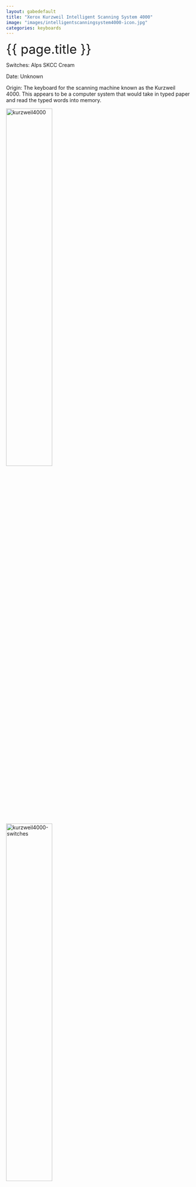 ```yaml
---
layout: gabedefault
title: "Xerox Kurzweil Intelligent Scanning System 4000"
image: "images/intelligentscanningsystem4000-icon.jpg"
categories: keyboards
---
```

<span style="font-size:35px">{{ page.title }}</span>

Switches: Alps SKCC Cream

Date: Unknown

Origin: The keyboard for the scanning machine known as the Kurzweil 4000. This
appears to be a computer system that would take in typed paper and read the typed
words into memory.

<img src="{{ site.baseurl }}images/intelligentscanningsystem4000.jpg" alt="kurzweil4000" width="50%"/>

<img src="{{ site.baseurl }}images/intelligentscanningsystem4000-1.jpg" alt="kurzweil4000-switches" width="50%"/>

<span style="font-size:35px">Restoration Information</span>

Pretty dirty board from ebay but it was cheap and looks awesome. After cleaning:

Some of the buttons on this keyboard appear to show keys
to begin scanning and perform tasks related to font recognition.

There really isn't a lot of information about this system on the internet.
Here are all the interesting documents about the device I have found,

[<span style="color:#7b9cc9">digibarn's gallery</span>](https://www.digibarn.com/collections/systems/kurzweil-4000/index.html)

[<span style="color:#7b9cc9">Kurzweil 4000 Ad</span>]({{ site.baseurl }}images/kurzweil4000ad.pdf)

[<span style="color:#7b9cc9">Kurzweil 4000 Art Scan</span>]({{ site.baseurl }}images/kurzweil4000artscan.pdf)

I haven't found any manuals for the keyboard interface, and I believe the
keyboard is set up in a way that it requires all the processing for the key
inputs to be done on the computer's side. This means I'd basically have to hook
into the matrix with a teensy to properly convert it. I haven't done much
tinkering with it yet but that's where the conversion stands for now.